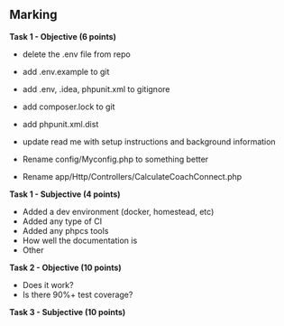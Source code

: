 ## Marking

__Task 1 - Objective (6 points)__

- delete the .env file from repo
- add .env.example to git
- add .env, .idea, phpunit.xml to gitignore
- add composer.lock to git
- add phpunit.xml.dist
- update read me with setup instructions and background information

- Rename config/Myconfig.php to something better
- Rename app/Http/Controllers/CalculateCoachConnect.php 

__Task 1 - Subjective (4 points)__

- Added a dev environment (docker, homestead, etc)
- Added any type of CI
- Added any phpcs tools
- How well the documentation is
- Other

__Task 2 - Objective (10 points)__

- Does it work?
- Is there 90%+ test coverage?

__Task 3 - Subjective (10 points)__


